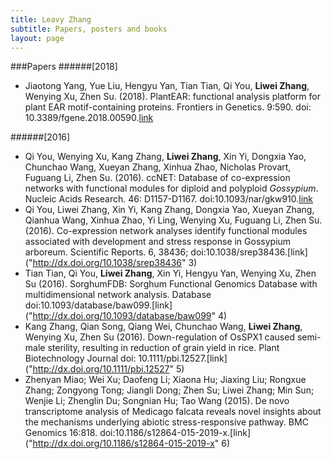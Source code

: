 ```yaml
---
title: Leavy Zhang
subtitle: Papers, posters and books
layout: page
---
```


###Papers
######[2018]
+ Jiaotong Yang, Yue Liu, Hengyu Yan, Tian Tian, Qi You, **Liwei Zhang**, Wenying Xu, Zhen Su. (2018). PlantEAR: functional analysis platform for plant EAR motif-containing proteins. Frontiers in Genetics. 9:590. doi: 10.3389/fgene.2018.00590.[link](http://dx.doi.org/10.3389/fgene.2018.00590 "1")

######[2016]
+ Qi You, Wenying Xu, Kang Zhang, **Liwei Zhang**, Xin Yi, Dongxia Yao, Chunchao Wang, Xueyan Zhang, Xinhua Zhao, Nicholas Provart, Fuguang Li, Zhen Su. (2016). ccNET: Database of co-expression networks with functional modules for diploid and polyploid *Gossypium*. Nucleic Acids Research. 46: D1157-D1167. doi:10.1093/nar/gkw910.[link](http://dx.doi.org/10.1093/nar/gkw910 "2")
+ Qi You, Liwei Zhang, Xin Yi, Kang Zhang, Dongxia Yao, Xueyan Zhang, Qianhua Wang, Xinhua Zhao, Yi Ling, Wenying Xu, Fuguang Li, Zhen Su. (2016). Co-expression network analyses identify functional modules associated with development and stress response in Gossypium arboreum. Scientific Reports. 6, 38436; doi:10.1038/srep38436.[link]("http://dx.doi.org/10.1038/srep38436" 3)
+ Tian Tian, Qi You, **Liwei Zhang**, Xin Yi, Hengyu Yan, Wenying Xu, Zhen Su (2016). SorghumFDB: Sorghum Functional Genomics Database with multidimensional network analysis. Database doi:10.1093/database/baw099.[link]("http://dx.doi.org/10.1093/database/baw099" 4)
+ Kang Zhang, Qian Song, Qiang Wei, Chunchao Wang, **Liwei Zhang**, Wenying Xu, Zhen Su (2016). Down-regulation of OsSPX1 caused semi-male sterility, resulting in reduction of grain yield in rice. Plant Biotechnology Journal   doi: 10.1111/pbi.12527.[link]("http://dx.doi.org/10.1111/pbi.12527" 5)
+ Zhenyan Miao; Wei Xu; Daofeng Li; Xiaona Hu; Jiaxing Liu; Rongxue Zhang; Zongyong Tong; Jiangli Dong; Zhen Su; Liwei Zhang; Min Sun; Wenjie Li; Zhenglin Du; Songnian Hu; Tao Wang (2015). De novo transcriptome analysis of Medicago falcata reveals novel insights about the mechanisms underlying abiotic stress-responsive pathway. BMC Genomics 16:818. doi:10.1186/s12864-015-2019-x.[link]("http://dx.doi.org/10.1186/s12864-015-2019-x" 6)



